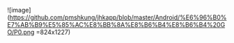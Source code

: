![image](https://github.com/pmshkung/jhkapp/blob/master/Android/%E6%96%B0%E7%AB%B9%E5%85%AC%E8%BB%8A%E8%B6%B4%E8%B6%B4%20GO/P0.png =824x1227)
